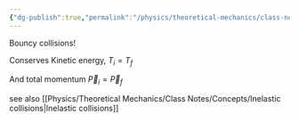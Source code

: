 ```yaml
---
{"dg-publish":true,"permalink":"/physics/theoretical-mechanics/class-notes/concepts/elastic-collisions/"}
---
```


Bouncy collisions!

Conserves Kinetic energy, $T_{i} = T_{f}$

And total momentum  $\vec{P}_{i}=\vec{P}_{f}$

see also [[Physics/Theoretical Mechanics/Class Notes/Concepts/Inelastic collisions\|Inelastic collisions]]